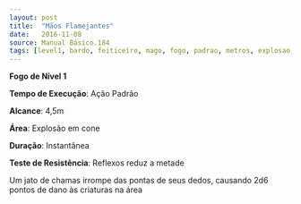 ```yaml
---
layout: post
title:  "Mãos Flamejantes"
date:   2016-11-08
source: Manual Básico.184
tags: [level1, bardo, feiticeiro, mago, fogo, padrao, metros, explosao, cone, instantanea, reflexos, metade, dano]
---
```


**Fogo de Nível 1**

**Tempo de Execução**: Ação Padrão

**Alcance**: 4,5m

**Área**: Explosão em cone

**Duração**: Instantânea

**Teste de Resistência**: Reflexos reduz a metade

Um jato de chamas irrompe das pontas de seus dedos, causando 2d6 pontos de dano às criaturas na área